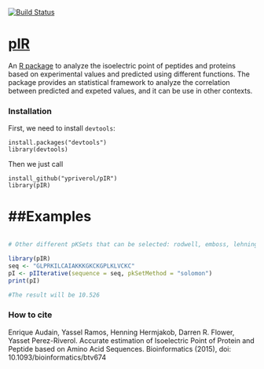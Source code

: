 [![Build Status](https://travis-ci.org/ypriverol/pIR.svg?branch=master)](https://travis-ci.org/ypriverol/pIR)

[pIR](https://github.com/ypriverol/pIBenchmark)
======

An [R package](https://github.com/ypriverol/pIR) to analyze the isoelectric point of peptides and proteins based on experimental values and predicted using different functions. The package provides an statistical framework to analyze the correlation between predicted and expeted values, and it can be use in other contexts.

### Installation  

First, we need to install `devtools`:  

    install.packages("devtools")
    library(devtools)
   
Then we just call  

    install_github("ypriverol/pIR")
    library(pIR)

##Examples
=================

```R

# Other different pKSets that can be selected: rodwell, emboss, lehninger, grimsley, patrickios, DtaSelect

library(pIR)
seq <- "GLPRKILCAIAKKKGKCKGPLKLVCKC"
pI <- pIIterative(sequence = seq, pkSetMethod = "solomon")
print(pI)

#The result will be 10.526

```

### How to cite

Enrique Audain, Yassel Ramos, Henning Hermjakob, Darren R. Flower, Yasset Perez-Riverol. Accurate estimation of Isoelectric Point of Protein and Peptide based on Amino Acid Sequences. Bioinformatics (2015), doi: 10.1093/bioinformatics/btv674
